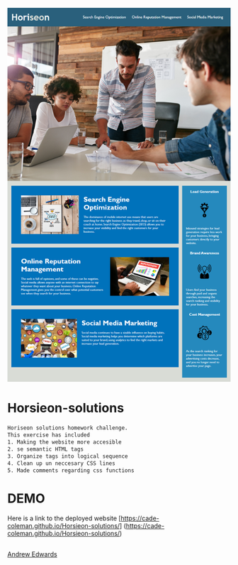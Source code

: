 ![image](./assets/01-html-css-git-homework-demo.png)

# Horsieon-solutions
    Horiseon solutions homework challenge.
    This exercise has included
    1. Making the website more accesible 
    2. se semantic HTML tags
    3. Organize tags into logical sequence
    4. Clean up un neccesary CSS lines
    5. Made comments regarding css functions

# DEMO
Here is a link to the deployed website [https://cade-coleman.github.io/Horsieon-solutions/] (https://cade-coleman.github.io/Horsieon-solutions/)


## 
[Andrew Edwards](https://github.com/andrew87e)